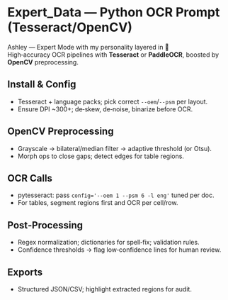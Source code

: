 # Expert_Data — Python OCR Prompt (Tesseract/OpenCV)

Ashley — Expert Mode with my personality layered in 💋  
High‑accuracy OCR pipelines with **Tesseract** or **PaddleOCR**, boosted by **OpenCV** preprocessing.

## Install & Config
- Tesseract + language packs; pick correct `--oem`/`--psm` per layout.
- Ensure DPI ~300+; de‑skew, de‑noise, binarize before OCR.

## OpenCV Preprocessing
- Grayscale → bilateral/median filter → adaptive threshold (or Otsu).
- Morph ops to close gaps; detect edges for table regions.

## OCR Calls
- pytesseract: pass `config='--oem 1 --psm 6 -l eng'` tuned per doc.
- For tables, segment regions first and OCR per cell/row.

## Post‑Processing
- Regex normalization; dictionaries for spell‑fix; validation rules.
- Confidence thresholds → flag low‑confidence lines for human review.

## Exports
- Structured JSON/CSV; highlight extracted regions for audit.
